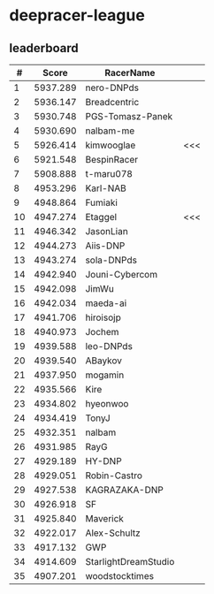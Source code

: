 # deepracer-league

## leaderboard

<!-- leaderboard -->
| # | Score | RacerName |   |
| - | ----- | --------- | - |
| 1 | 5937.289 | nero-DNPds | |
| 2 | 5936.147 | Breadcentric | |
| 3 | 5930.748 | PGS-Tomasz-Panek | |
| 4 | 5930.690 | nalbam-me | |
| 5 | 5926.414 | kimwooglae | <<< |
| 6 | 5921.548 | BespinRacer | |
| 7 | 5908.888 | t-maru078 | |
| 8 | 4953.296 | Karl-NAB | |
| 9 | 4948.864 | Fumiaki | |
| 10 | 4947.274 | Etaggel | <<< |
| 11 | 4946.342 | JasonLian | |
| 12 | 4944.273 | Aiis-DNP | |
| 13 | 4943.274 | sola-DNPds | |
| 14 | 4942.940 | Jouni-Cybercom | |
| 15 | 4942.098 | JimWu | |
| 16 | 4942.034 | maeda-ai | |
| 17 | 4941.706 | hiroisojp | |
| 18 | 4940.973 | Jochem | |
| 19 | 4939.588 | leo-DNPds | |
| 20 | 4939.540 | ABaykov | |
| 21 | 4937.950 | mogamin | |
| 22 | 4935.566 | Kire | |
| 23 | 4934.802 | hyeonwoo | |
| 24 | 4934.419 | TonyJ | |
| 25 | 4932.351 | nalbam | |
| 26 | 4931.985 | RayG | |
| 27 | 4929.189 | HY-DNP | |
| 28 | 4929.051 | Robin-Castro | |
| 29 | 4927.538 | KAGRAZAKA-DNP | |
| 30 | 4926.918 | SF | |
| 31 | 4925.840 | Maverick | |
| 32 | 4922.017 | Alex-Schultz | |
| 33 | 4917.132 | GWP | |
| 34 | 4914.609 | StarlightDreamStudio | |
| 35 | 4907.201 | woodstocktimes | |
